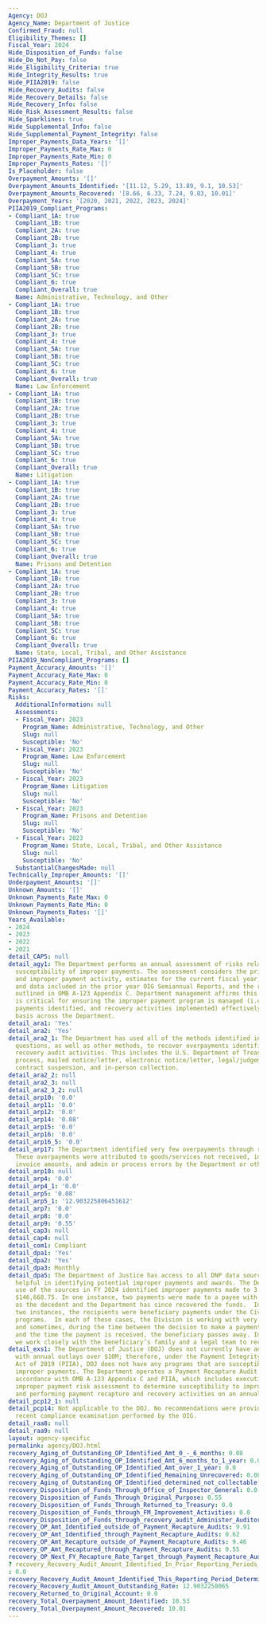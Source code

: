 ```yaml
---
Agency: DOJ
Agency_Name: Department of Justice
Confirmed_Fraud: null
Eligibility_Themes: []
Fiscal_Year: 2024
Hide_Disposition_of_Funds: false
Hide_Do_Not_Pay: false
Hide_Eligibility_Criteria: true
Hide_Integrity_Results: true
Hide_PIIA2019: false
Hide_Recovery_Audits: false
Hide_Recovery_Details: false
Hide_Recovery_Info: false
Hide_Risk_Assessment_Results: false
Hide_Sparklines: true
Hide_Supplemental_Info: false
Hide_Supplemental_Payment_Integrity: false
Improper_Payments_Data_Years: '[]'
Improper_Payments_Rate_Max: 0
Improper_Payments_Rate_Min: 0
Improper_Payments_Rates: '[]'
Is_Placeholder: false
Overpayment_Amounts: '[]'
Overpayment_Amounts_Identified: '[11.12, 5.29, 13.89, 9.1, 10.53]'
Overpayment_Amounts_Recovered: '[8.66, 6.33, 7.24, 9.83, 10.01]'
Overpayment_Years: '[2020, 2021, 2022, 2023, 2024]'
PIIA2019_Compliant_Programs:
- Compliant_1A: true
  Compliant_1B: true
  Compliant_2A: true
  Compliant_2B: true
  Compliant_3: true
  Compliant_4: true
  Compliant_5A: true
  Compliant_5B: true
  Compliant_5C: true
  Compliant_6: true
  Compliant_Overall: true
  Name: Administrative, Technology, and Other
- Compliant_1A: true
  Compliant_1B: true
  Compliant_2A: true
  Compliant_2B: true
  Compliant_3: true
  Compliant_4: true
  Compliant_5A: true
  Compliant_5B: true
  Compliant_5C: true
  Compliant_6: true
  Compliant_Overall: true
  Name: Law Enforcement
- Compliant_1A: true
  Compliant_1B: true
  Compliant_2A: true
  Compliant_2B: true
  Compliant_3: true
  Compliant_4: true
  Compliant_5A: true
  Compliant_5B: true
  Compliant_5C: true
  Compliant_6: true
  Compliant_Overall: true
  Name: Litigation
- Compliant_1A: true
  Compliant_1B: true
  Compliant_2A: true
  Compliant_2B: true
  Compliant_3: true
  Compliant_4: true
  Compliant_5A: true
  Compliant_5B: true
  Compliant_5C: true
  Compliant_6: true
  Compliant_Overall: true
  Name: Prisons and Detention
- Compliant_1A: true
  Compliant_1B: true
  Compliant_2A: true
  Compliant_2B: true
  Compliant_3: true
  Compliant_4: true
  Compliant_5A: true
  Compliant_5B: true
  Compliant_5C: true
  Compliant_6: true
  Compliant_Overall: true
  Name: State, Local, Tribal, and Other Assistance
PIIA2019_NonCompliant_Programs: []
Payment_Accuracy_Amounts: '[]'
Payment_Accuracy_Rate_Max: 0
Payment_Accuracy_Rate_Min: 0
Payment_Accuracy_Rates: '[]'
Risks:
  AdditionalInformation: null
  Assessments:
  - Fiscal_Year: 2023
    Program_Name: Administrative, Technology, and Other
    Slug: null
    Susceptible: 'No'
  - Fiscal_Year: 2023
    Program_Name: Law Enforcement
    Slug: null
    Susceptible: 'No'
  - Fiscal_Year: 2023
    Program_Name: Litigation
    Slug: null
    Susceptible: 'No'
  - Fiscal_Year: 2023
    Program_Name: Prisons and Detention
    Slug: null
    Susceptible: 'No'
  - Fiscal_Year: 2023
    Program_Name: State, Local, Tribal, and Other Assistance
    Slug: null
    Susceptible: 'No'
  SubstantialChangesMade: null
Technically_Improper_Amounts: '[]'
Underpayment_Amounts: '[]'
Unknown_Amounts: '[]'
Unknown_Payments_Rate_Max: 0
Unknown_Payments_Rate_Min: 0
Unknown_Payments_Rates: '[]'
Years_Available:
- 2024
- 2023
- 2022
- 2021
detail_CAP5: null
detail_agy1: The Department performs an annual assessment of risks related to the
  susceptibility of improper payments. The assessment considers the prior year disbursement
  and improper payment activity, estimates for the current fiscal year, OIG determinations
  and data included in the prior year OIG Semiannual Reports, and the risk factors
  outlined in OMB A-123 Appendix C. Department management affirms this risk assessment
  is critical for ensuring the improper payment program is managed (i.e., improper
  payments identified, and recovery activities implemented) effectively on an ongoing
  basis across the Department.
detail_ara1: 'Yes'
detail_ara2: 'Yes'
detail_ara2_1: The Department has used all of the methods identified in the prior
  questions, as well as other methods, to recover overpayments identified through
  recovery audit activities. This includes the U.S. Department of Treasury's reclamation
  process, mailed notice/letter, electronic notice/letter, legal/judgement collection,
  contract suspension, and in-person collection.
detail_ara2_2: null
detail_ara2_3: null
detail_ara2_3_2: null
detail_arp10: '0.0'
detail_arp11: '0.0'
detail_arp12: '0.0'
detail_arp14: '0.08'
detail_arp15: '0.0'
detail_arp16: '0.0'
detail_arp16_5: '0.0'
detail_arp17: The Department identified very few overpayments through recovery audits.
  These overpayments were attributed to goods/services not received, incorrect vendor
  invoice amounts, and admin or process errors by the Department or other party.
detail_arp18: null
detail_arp4: '0.0'
detail_arp4_1: '0.0'
detail_arp5: '0.08'
detail_arp5_1: '12.903225806451612'
detail_arp7: '0.0'
detail_arp8: '0.0'
detail_arp9: '0.55'
detail_cap3: null
detail_cap4: null
detail_com1: Compliant
detail_dpa1: 'Yes'
detail_dpa2: 'Yes'
detail_dpa3: Monthly
detail_dpa5: The Department of Justice has access to all DNP data sources that are
  helpful in identifying potential improper payments and awards. The Department’s
  use of the sources in FY 2024 identified improper payments made to 3 payees totaling
  $146,668.75. In one instance, two payments were made to a payee with the same name
  as the decedent and the Department has since recovered the funds.  In the other
  two instances, the recipients were beneficiary payments under the Civil Division’s
  programs.  In each of these cases, the Division is working with very sick individuals
  and sometimes, during the time between the decision to make a payment to a beneficiary
  and the time the payment is received, the beneficiary passes away. In each case,
  we work closely with the beneficiary’s family and a legal team to recoup the funds.
detail_exs1: The Department of Justice (DOJ) does not currently have any programs
  with annual outlays over $10M; therefore, under the Payment Integrity Information
  Act of 2019 (PIIA), DOJ does not have any programs that are susceptible to significant
  improper payments. The Department operates a Payment Recapture Audit Program, in
  accordance with OMB A-123 Appendix C and PIIA, which includes execution of an annual
  improper payment risk assessment to determine susceptibility to improper payments
  and performing payment recapture and recovery activities on an annual basis.
detail_pcp12_1: null
detail_pcp14: Not applicable to the DOJ. No recommendations were provided in the most
  recent compliance examination performed by the OIG.
detail_raa8: null
detail_raa9: null
layout: agency-specific
permalink: agency/DOJ.html
recovery_Aging_of_Outstanding_OP_Identified_Amt_0_-_6_months: 0.08
recovery_Aging_of_Outstanding_OP_Identified_Amt_6_months_to_1_year: 0.0
recovery_Aging_of_Outstanding_OP_Identified_Amt_over_1_year: 0.0
recovery_Aging_of_Outstanding_OP_Identified_Remaining_Unrecovered: 0.08
recovery_Aging_of_Outstanding_OP_Identified_determined_not_collectable: 0.0
recovery_Disposition_of_Funds_Through_Office_of_Inspector_General: 0.0
recovery_Disposition_of_Funds_Through_Original_Purpose: 0.55
recovery_Disposition_of_Funds_Through_Returned_to_Treasury: 0.0
recovery_Disposition_of_Funds_through_FM_Improvement_Activities: 0.0
recovery_Disposition_of_Funds_through_recovery_audit_Administer_Auditor: 0.0
recovery_OP_Amt_Identified_outside_of_Payment_Recapture_Audits: 9.91
recovery_OP_Amt_Identified_through_Payment_Recapture_Audits: 0.62
recovery_OP_Amt_Recapture_outside_of_Payment_Recapture_Audits: 9.46
recovery_OP_Amt_Recaptured_through_Payment_Recapture_Audits: 0.55
recovery_OP_Next_FY_Recapture_Rate_Target_through_Payment_Recapture_Audit: 0.98
? recovery_Recovery_Audit_Amount_Identified_In_Prior_Reporting_Periods_Determined_Not_Collectable_During_This_Reporting_Period
: 0.0
recovery_Recovery_Audit_Amount_Identified_This_Reporting_Period_Determined_Not_Collectable_Rate: 0.0
recovery_Recovery_Audit_Amount_Outstanding_Rate: 12.9032258065
recovery_Returned_to_Original_Account: 0.0
recovery_Total_Overpayment_Amount_Identified: 10.53
recovery_Total_Overpayment_Amount_Recovered: 10.01
---
```

